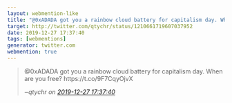 ```yaml
---
layout: webmention-like
title: "@0xADADA got you a rainbow cloud battery for capitalism day. When are you free? https://t.co/9F7CqyOjvX"
target: http://twitter.com/qtychr/status/1210661719607037952
date: 2019-12-27 17:37:40
tags: [webmentions]
generator: twitter.com
webmention: true
---
```




<blockquote class="external-citation">
  <p>
    @0xADADA got you a rainbow cloud battery for capitalism day. When are you free? https://t.co/9F7CqyOjvX
  </p>
  <cite>‒<span class="p-author p-name">qtychr</span>
    on
    <a href="http://twitter.com/qtychr/status/1210661719607037952" rel="external nofollow" target="_blank">2019-12-27 17:37:40</a>
  </cite>
</blockquote>



